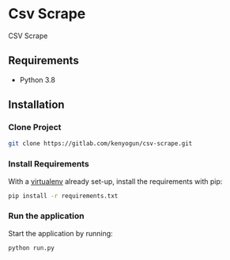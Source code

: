# Csv Scrape

CSV Scrape

## Requirements

- Python 3.8

## Installation

### Clone Project

```sh
git clone https://gitlab.com/kenyogun/csv-scrape.git
```

### Install Requirements

With a [virtualenv](https://virtualenv.pypa.io/) already set-up, install the requirements with pip:

```sh
pip install -r requirements.txt
```

### Run the application

Start the application by running:

```sh
python run.py
```
